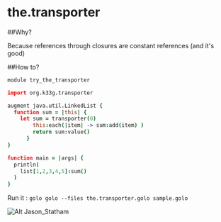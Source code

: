 the.transporter
===============

##Why?

Because references through closures are constant references (and it's good)

##How to?

```coffeescript
module try_the_transporter

import org.k33g.transporter

augment java.util.LinkedList {
  function sum = |this| {		
    let sum = transporter(0)
		this:each(|item| -> sum:add(item) )
	    return sum:value() 
	  }		
}

function main = |args| {
  println(
    list[1,2,3,4,5]:sum()
  )
}
```

Run it : `golo golo --files the.transporter.golo sample.golo`

![Alt Jason_Statham](http://ia.media-imdb.com/images/M/MV5BMTk2NDc2MDAxN15BMl5BanBnXkFtZTYwNDc1NDY2._V1_SY317_CR3,0,214,317_.jpg)
